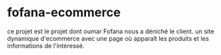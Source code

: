 # fofana-ecommerce
ce projet est le projet dont oumar Fofana nous a déniché le client.
un site dynamique d'ecommerce avec une page où apparaît les produits et les informations de l'intéressé.
